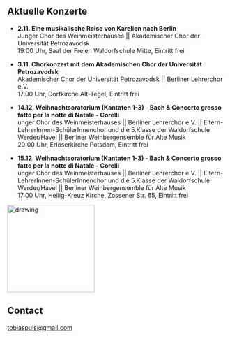 ## Aktuelle Konzerte

* **2.11. Eine musikalische Reise von Karelien nach Berlin** <br>
Junger Chor des Weinmeisterhauses || Akademischer Chor der Universität Petrozavodsk <br>
19:00 Uhr, Saal der Freien Waldorfschule Mitte, Eintritt frei


* **3.11. Chorkonzert mit dem Akademischen Chor der Universität Petrozavodsk** <br>
Akademischer Chor der Universität Petrozavodsk || Berliner Lehrerchor e.V. <br>
17:00 Uhr, Dorfkirche Alt-Tegel, Eintritt frei


* **14.12. Weihnachtsoratorium (Kantaten 1-3) - Bach & Concerto grosso fatto per la notte di Natale - Corelli** <br>
unger Chor des Weinmeisterhauses || Berliner Lehrerchor e.V. || Eltern-LehrerInnen-SchülerInnenchor und die 5.Klasse der Waldorfschule Werder/Havel || Berliner Weinbergensemble für Alte Musik <br>
20:00 Uhr, Erlöserkirche Potsdam, Eintritt frei


* **15.12. Weihnachtsoratorium (Kantaten 1-3) - Bach & Concerto grosso fatto per la notte di Natale - Corelli** <br>
unger Chor des Weinmeisterhauses || Berliner Lehrerchor e.V. || Eltern-LehrerInnen-SchülerInnenchor und die 5.Klasse der Waldorfschule Werder/Havel || Berliner Weinbergensemble für Alte Musik <br>
17:00 Uhr, Heilig-Kreuz Kirche, Zossener Str. 65,  Eintritt frei

<img src="https://tobiaspuls.github.io/images/50.jpg" alt="drawing" width="200"/>



## Contact

<a href="mailto:tobiaspuls@gmail.com">tobiaspuls@gmail.com</a>
